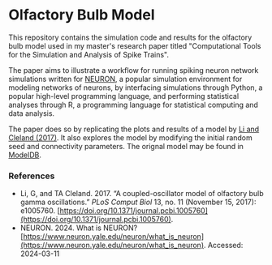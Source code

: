 # Olfactory Bulb Model 


This repository contains the simulation code and results for the olfactory bulb model used in my master's 
research paper titled "Computational Tools for the Simulation and Analysis of Spike Trains". 

The paper aims to illustrate a workflow for running spiking neuron network simulations written for [NEURON](#references), a popular simulation environment for modeling networks of neurons, by interfacing simulations through Python, a popular high-level programming language, and performing statistical analyses through R, a programming language for statistical computing and data analysis.

The paper does so by replicating the plots and results of a model by [Li and Cleland (2017)](#references). 
It also explores the model by modifying the initial random seed and connectivity parameters. 
The orignal model may be found in [ModelDB](https://modeldb.science/232097). 

### References

- Li, G, and TA Cleland. 2017. “A coupled-oscillator model of olfactory bulb gamma oscillations.” *PLoS Comput Biol* 13, no. 11 (November 15, 2017): e1005760. [https://doi.org/10.1371/journal.pcbi.1005760](https://doi.org/10.1371/journal.pcbi.1005760).
- NEURON. 2024. What is NEURON? [https://www.neuron.yale.edu/neuron/what_is_neuron](https://www.neuron.yale.edu/neuron/what_is_neuron). Accessed: 2024-03-11